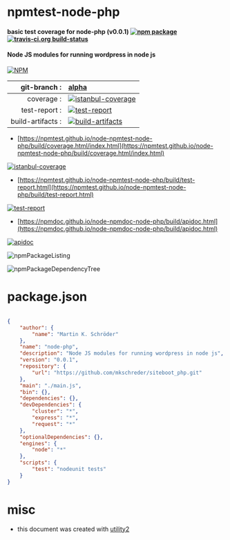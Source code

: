 # npmtest-node-php

#### basic test coverage for  node-php (v0.0.1)  [![npm package](https://img.shields.io/npm/v/npmtest-node-php.svg?style=flat-square)](https://www.npmjs.org/package/npmtest-node-php) [![travis-ci.org build-status](https://api.travis-ci.org/npmtest/node-npmtest-node-php.svg)](https://travis-ci.org/npmtest/node-npmtest-node-php)

#### Node JS modules for running wordpress in node js

[![NPM](https://nodei.co/npm/node-php.png?downloads=true&downloadRank=true&stars=true)](https://www.npmjs.com/package/node-php)

| git-branch : | [alpha](https://github.com/npmtest/node-npmtest-node-php/tree/alpha)|
|--:|:--|
| coverage : | [![istanbul-coverage](https://npmtest.github.io/node-npmtest-node-php/build/coverage.badge.svg)](https://npmtest.github.io/node-npmtest-node-php/build/coverage.html/index.html)|
| test-report : | [![test-report](https://npmtest.github.io/node-npmtest-node-php/build/test-report.badge.svg)](https://npmtest.github.io/node-npmtest-node-php/build/test-report.html)|
| build-artifacts : | [![build-artifacts](https://npmtest.github.io/node-npmtest-node-php/glyphicons_144_folder_open.png)](https://github.com/npmtest/node-npmtest-node-php/tree/gh-pages/build)|

- [https://npmtest.github.io/node-npmtest-node-php/build/coverage.html/index.html](https://npmtest.github.io/node-npmtest-node-php/build/coverage.html/index.html)

[![istanbul-coverage](https://npmtest.github.io/node-npmtest-node-php/build/screenCapture.buildCi.browser.%252Ftmp%252Fbuild%252Fcoverage.lib.html.png)](https://npmtest.github.io/node-npmtest-node-php/build/coverage.html/index.html)

- [https://npmtest.github.io/node-npmtest-node-php/build/test-report.html](https://npmtest.github.io/node-npmtest-node-php/build/test-report.html)

[![test-report](https://npmtest.github.io/node-npmtest-node-php/build/screenCapture.buildCi.browser.%252Ftmp%252Fbuild%252Ftest-report.html.png)](https://npmtest.github.io/node-npmtest-node-php/build/test-report.html)

- [https://npmdoc.github.io/node-npmdoc-node-php/build/apidoc.html](https://npmdoc.github.io/node-npmdoc-node-php/build/apidoc.html)

[![apidoc](https://npmdoc.github.io/node-npmdoc-node-php/build/screenCapture.buildCi.browser.%252Ftmp%252Fbuild%252Fapidoc.html.png)](https://npmdoc.github.io/node-npmdoc-node-php/build/apidoc.html)

![npmPackageListing](https://npmtest.github.io/node-npmtest-node-php/build/screenCapture.npmPackageListing.svg)

![npmPackageDependencyTree](https://npmtest.github.io/node-npmtest-node-php/build/screenCapture.npmPackageDependencyTree.svg)



# package.json

```json

{
    "author": {
        "name": "Martin K. Schröder"
    },
    "name": "node-php",
    "description": "Node JS modules for running wordpress in node js",
    "version": "0.0.1",
    "repository": {
        "url": "https://github.com/mkschreder/siteboot_php.git"
    },
    "main": "./main.js",
    "bin": {},
    "dependencies": {},
    "devDependencies": {
        "cluster": "*",
        "express": "*",
        "request": "*"
    },
    "optionalDependencies": {},
    "engines": {
        "node": "*"
    },
    "scripts": {
        "test": "nodeunit tests"
    }
}
```



# misc
- this document was created with [utility2](https://github.com/kaizhu256/node-utility2)
